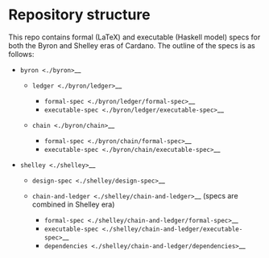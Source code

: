 Repository structure
====================

This repo contains formal (LaTeX) and executable (Haskell model) specs
for both the Byron and Shelley eras of Cardano. The outline of the specs
is as follows:

-  `byron <./byron>`__

   -  `ledger <./byron/ledger>`__

      -  `formal-spec <./byron/ledger/formal-spec>`__
      -  `executable-spec <./byron/ledger/executable-spec>`__

   -  `chain <./byron/chain>`__

      -  `formal-spec <./byron/chain/formal-spec>`__
      -  `executable-spec <./byron/chain/executable-spec>`__

-  `shelley <./shelley>`__

   -  `design-spec <./shelley/design-spec>`__
   -  `chain-and-ledger <./shelley/chain-and-ledger>`__ (specs are
      combined in Shelley era)

      -  `formal-spec <./shelley/chain-and-ledger/formal-spec>`__
      -  `executable-spec <./shelley/chain-and-ledger/executable-spec>`__
      -  `dependencies <./shelley/chain-and-ledger/dependencies>`__